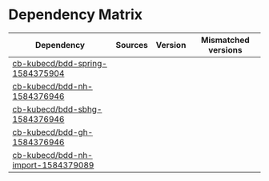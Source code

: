 # Dependency Matrix

Dependency | Sources | Version | Mismatched versions
---------- | ------- | ------- | -------------------
[cb-kubecd/bdd-spring-1584375904](https://github.com/cb-kubecd/bdd-spring-1584375904.git) |  | []() | 
[cb-kubecd/bdd-nh-1584376946](https://github.com/cb-kubecd/bdd-nh-1584376946.git) |  | []() | 
[cb-kubecd/bdd-sbhg-1584376946](https://github.com/cb-kubecd/bdd-sbhg-1584376946.git) |  | []() | 
[cb-kubecd/bdd-gh-1584376946](https://github.com/cb-kubecd/bdd-gh-1584376946.git) |  | []() | 
[cb-kubecd/bdd-nh-import-1584379089](https://github.com/cb-kubecd/bdd-nh-import-1584379089.git) |  | []() | 
